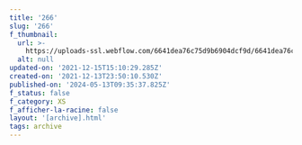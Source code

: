 ```yaml
---
title: '266'
slug: '266'
f_thumbnail:
  url: >-
    https://uploads-ssl.webflow.com/6641dea76c75d9b6904dcf9d/6641dea76c75d9b6904dd2ca_266.jpg
  alt: null
updated-on: '2021-12-15T15:10:29.285Z'
created-on: '2021-12-13T23:50:10.530Z'
published-on: '2024-05-13T09:35:37.825Z'
f_status: false
f_category: XS
f_afficher-la-racine: false
layout: '[archive].html'
tags: archive
---
```



